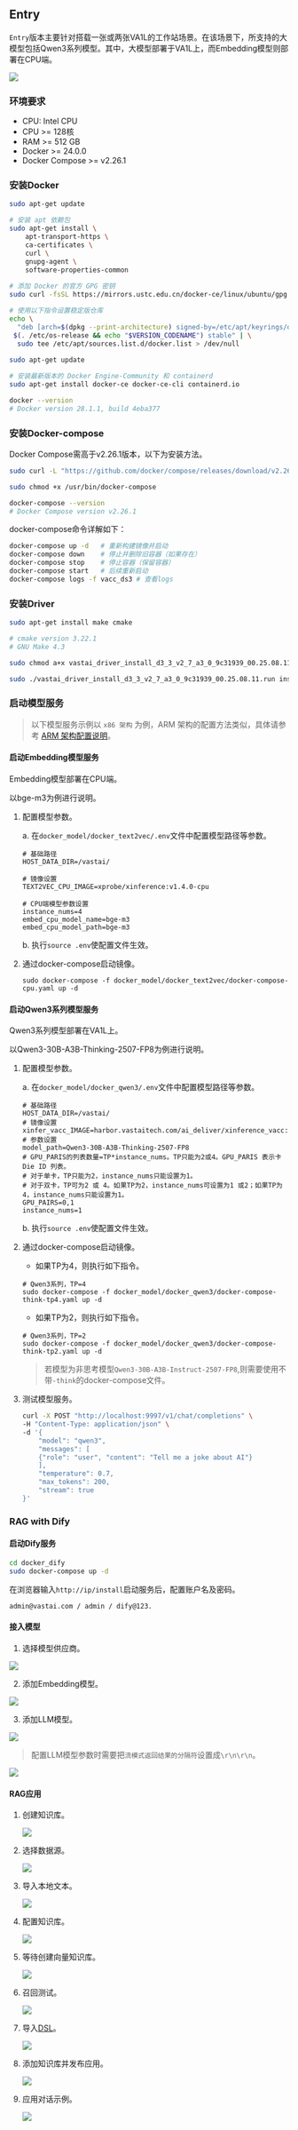 ## Entry

`Entry`版本主要针对搭载一张或两张VA1L的工作站场景。在该场景下，所支持的大模型包括Qwen3系列模型。其中，大模型部署于VA1L上，而Embedding模型则部署在CPU端。

![](../../images/arch/Entry.png)

### 环境要求

- CPU: Intel CPU
- CPU >= 128核
- RAM >= 512 GB
- Docker >= 24.0.0 
- Docker Compose >= v2.26.1


### 安装Docker

```bash
sudo apt-get update

# 安装 apt 依赖包
sudo apt-get install \
    apt-transport-https \
    ca-certificates \
    curl \
    gnupg-agent \
    software-properties-common
    
# 添加 Docker 的官方 GPG 密钥
sudo curl -fsSL https://mirrors.ustc.edu.cn/docker-ce/linux/ubuntu/gpg -o /etc/apt/keyrings/docker.asc

# 使用以下指令设置稳定版仓库
echo \
  "deb [arch=$(dpkg --print-architecture) signed-by=/etc/apt/keyrings/docker.asc] https://mirrors.ustc.edu.cn/docker-ce/linux/ubuntu/ \
 $(. /etc/os-release && echo "$VERSION_CODENAME") stable" | \
  sudo tee /etc/apt/sources.list.d/docker.list > /dev/null
 
sudo apt-get update

# 安装最新版本的 Docker Engine-Community 和 containerd 
sudo apt-get install docker-ce docker-ce-cli containerd.io

docker --version
# Docker version 28.1.1, build 4eba377
```

### 安装Docker-compose

Docker Compose需高于v2.26.1版本，以下为安装方法。

```bash
sudo curl -L "https://github.com/docker/compose/releases/download/v2.26.1/docker-compose-linux-$(uname -m)" -o /usr/bin/docker-compose

sudo chmod +x /usr/bin/docker-compose

docker-compose --version
# Docker Compose version v2.26.1
```

docker-compose命令详解如下：

```bash
docker-compose up -d   # 重新构建镜像并启动
docker-compose down    # 停止并删除旧容器（如果存在）
docker-compose stop    # 停止容器（保留容器）
docker-compose start   # 后续重新启动
docker-compose logs -f vacc_ds3 # 查看logs
```

### 安装Driver

```bash
sudo apt-get install make cmake

# cmake version 3.22.1
# GNU Make 4.3

sudo chmod a+x vastai_driver_install_d3_3_v2_7_a3_0_9c31939_00.25.08.11.run

sudo ./vastai_driver_install_d3_3_v2_7_a3_0_9c31939_00.25.08.11.run install --setkoparam "dpm=1"

```

###  启动模型服务



>以下模型服务示例以 `x86 架构` 为例，ARM 架构的配置方法类似，具体请参考 [ARM 架构配置说明](./docker_model_arm/)。

#### 启动Embedding模型服务

Embedding模型部署在CPU端。

以bge-m3为例进行说明。

1. 配置模型参数。

    a. 在`docker_model/docker_text2vec/.env`文件中配置模型路径等参数。

    ```
    # 基础路径
    HOST_DATA_DIR=/vastai/

    # 镜像设置
    TEXT2VEC_CPU_IMAGE=xprobe/xinference:v1.4.0-cpu

    # CPU端模型参数设置
    instance_nums=4
    embed_cpu_model_name=bge-m3
    embed_cpu_model_path=bge-m3
    ```

    b. 执行`source .env`使配置文件生效。

2. 通过docker-compose启动镜像。

   
   ```
   sudo docker-compose -f docker_model/docker_text2vec/docker-compose-cpu.yaml up -d
   ```

#### 启动Qwen3系列模型服务

Qwen3系列模型部署在VA1L上。

以Qwen3-30B-A3B-Thinking-2507-FP8为例进行说明。

1. 配置模型参数。

    a. 在`docker_model/docker_qwen3/.env`文件中配置模型路径等参数。

    ```
    # 基础路径
    HOST_DATA_DIR=/vastai/
    # 镜像设置
    xinfer_vacc_IMAGE=harbor.vastaitech.com/ai_deliver/xinference_vacc:AI3.0_SP9_0811
    # 参数设置
    model_path=Qwen3-30B-A3B-Thinking-2507-FP8
    # GPU_PARIS的列表数量=TP*instance_nums。TP只能为2或4。GPU_PARIS 表示卡Die ID 列表。
    # 对于单卡，TP只能为2，instance_nums只能设置为1。
    # 对于双卡，TP可为2 或 4。如果TP为2，instance_nums可设置为1 或2；如果TP为4，instance_nums只能设置为1。
    GPU_PAIRS=0,1
    instance_nums=1
    ```

    b. 执行`source .env`使配置文件生效。

2. 通过docker-compose启动镜像。
  
   -  如果TP为4，则执行如下指令。
   ```
   # Qwen3系列，TP=4
   sudo docker-compose -f docker_model/docker_qwen3/docker-compose-think-tp4.yaml up -d
   ```
   -  如果TP为2，则执行如下指令。
   
   ```
   # Qwen3系列，TP=2
   sudo docker-compose -f docker_model/docker_qwen3/docker-compose-think-tp2.yaml up -d
   ```
   >若模型为非思考模型`Qwen3-30B-A3B-Instruct-2507-FP8`,则需要使用不带`-think`的docker-compose文件。

3. 测试模型服务。

    ```bash
    curl -X POST "http://localhost:9997/v1/chat/completions" \
    -H "Content-Type: application/json" \
    -d '{
        "model": "qwen3",
        "messages": [
        {"role": "user", "content": "Tell me a joke about AI"}
        ],
        "temperature": 0.7,
        "max_tokens": 200,
        "stream": true
    }'
    ```

### RAG with Dify

#### 启动Dify服务

   ```bash
   cd docker_dify
   sudo docker-compose up -d
   ```

在浏览器输入`http://ip/install`启动服务后，配置账户名及密码。

   ```
   admin@vastai.com / admin / dify@123.
   ```
#### 接入模型

1. 选择模型供应商。

![](../../images/model/step-model.png)

2. 添加Embedding模型。

![](../../images/model/step-model-embed.png)

3. 添加LLM模型。

![](../../images/model/step-model-llm-entry.png)

> 配置LLM模型参数时需要把`流模式返回结果的分隔符`设置成`\r\n\r\n`。

![](../../images/model/step-model-llm_1.png)




#### RAG应用

1. 创建知识库。

    ![](../../images/rag/rag-step1-entry.png)

2. 选择数据源。

    ![](../../images/rag/rag-step2-entry.png)

3. 导入本地文本。

    ![](../../images/rag/rag-step3-entry.png)

4. 配置知识库。

    ![](../../images/rag/rag-step4-entry.png)

5. 等待创建向量知识库。

    ![](../../images/rag/rag-step5-entry.png)

6. 召回测试。

    ![](../../images/rag/rag-step6-entry.png)

7. 导入[DSL](./config/RAG-Entry.yml)。

    ![](../../images/rag/rag-step-load.png)

8. 添加知识库并发布应用。

    ![](../../images/rag/rag-step-add-entry.png)


9. 应用对话示例。

    ![](../../images/rag/rag-entry.png)
